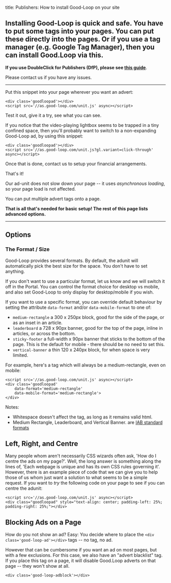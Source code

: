 
title: Publishers: How to install Good-Loop on your site

## Installing Good-Loop is quick and safe. You have to put some tags into your pages. You can put these directly into the pages. Or if you use a tag manager (e.g. Google Tag Manager), then you can install Good.Loop via this. 

**If you use DoubleClick for Publishers (DfP), please see [this guide](Use-with-DoubleClick-for-Publishers-(DfP))**. 

Please contact us if you have any issues.

<hr>

Put this snippet into your page wherever you want an advert:

```
<div class='goodloopad'></div>
<script src='//as.good-loop.com/unit.js' async></script>
```
Test it out, give it a try, see what you can see.

If you notice that the video-playing lightbox seems to be trapped in a tiny confined space, then you'll probably want to switch to a non-expanding Good-Loop ad, by using this snippet:

```
<div class='goodloopad'></div>
<script src='//as.good-loop.com/unit.js?gl.variant=click-through' async></script>
```

Once that is done, contact us to setup your financial arrangements. 

That's it!

Our ad-unit does not slow down your page -- it uses *asynchronous loading*, so your page load is not affected.

You can put multiple advert tags onto a page.

**That is all that's needed for basic setup! The rest of this page lists advanced options.**

<hr>

## Options

### The Format / Size

Good-Loop provides several formats. By default, the adunit will automatically pick the best size for the space. You don't have to set anything.

If you don't want to use a particular format, let us know and we will switch it off in the Portal. 
You can control the format choice for desktop vs mobile, and also set Good-Loop to only display for desktop/mobile if you wish.

If you want to use a specific format, you can override default behaviour by setting the attribute `data-format` and/or `data-mobile-format` to one of:

 - `medium-rectangle` a 300 x 250px block, good for the side of the page, or as an inset in an article.
 - `leaderboard` a 728 x 90px banner, good for the top of the page, inline in articles, or across the bottom.
 - `sticky-footer` a full-width x 90px banner that sticks to the bottom of the page. This is the default for mobile - there should be no need to set this.
 - `vertical-banner` a thin 120 x 240px block, for when space is very limited.

For example, here's a tag which will always be a medium-rectangle, even on mobile:

```
<script src='//as.good-loop.com/unit.js' async></script>
<div class='goodloopad' 
	data-format='medium-rectangle' 
	data-mobile-format='medium-rectangle'>
</div>
```

Notes: 

* Whitespace doesn't affect the tag, as long as it remains valid html.
* Medium Rectangle, Leaderboard, and Vertical Banner. are [IAB standard formats](https://en.wikipedia.org/wiki/Web_banner#Standard_sizes)


## Left, Right, and Centre

Many people whom aren't necessarily CSS wizards often ask, 'How do I centre the ads on my page?'.  Well, the long answer is something along the lines of, 'Each webpage is unique and has its own CSS rules governing it'.  However, there is an example piece of code that we can give you to help those of us whom just want a solution to what seems to be a simple request.   If you want to *try* the following code on your page to see if you can centre the adunit:

```
<script src='//as.good-loop.com/unit.js' async></script>
<div class="goodloopad" style="text-align: center; padding-left: 25%; padding-right: 25%;"></div>
```


## Blocking Ads on a Page

How do you not show an ad? Easy: You decide where to place the `<div class='good-loop-ad'></div>` tags -- no tag, no ad.

However that can be cumbersome if you want an ad on most pages, but with a few exclusions. For this case, we also have an "advert blacklist" tag. If you place this tag on a page, it will disable Good.Loop adverts on that page -- they won't show at all.

```
<div class='good-loop-adblock'></div>
```

